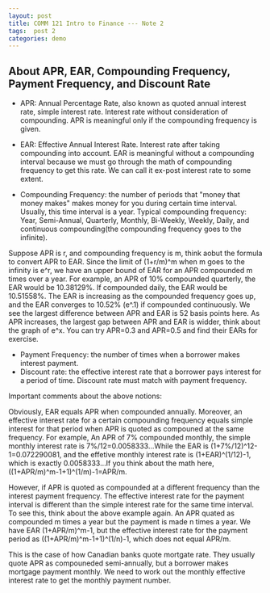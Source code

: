 ```yaml
---
layout: post
title: COMM 121 Intro to Finance --- Note 2
tags:  post 2
categories: demo
---
```



## About APR, EAR, Compounding Frequency, Payment Frequency, and Discount Rate

- APR: Annual Percentage Rate, also known as quoted annual interest rate, simple interest rate. Interest rate without consideration of compounding. 
APR is meaningful only if the compounding frequency is given. 

- EAR: Effective Annual Interest Rate. Interest rate after taking compounding into account. 
EAR is meaningful without a compounding interval because we must go through the math of compounding frequency to get this rate. We can call it ex-post interest rate
to some extent. 

- Compounding Frequency: the number of periods that "money that money makes" makes money for you during certain time interval. Usually, this time interval is a year. 
Typical compounding frequency: Year, Semi-Annual, Quarterly, Monthly, Bi-Weekly, Weekly, Daily, and continuous compounding(the compounding frequency goes to the infinite).

Suppose APR is r, and compounding frequency is m, think aobut the formula to convert APR to EAR. 
Since the limit of (1+r/m)^m when m goes to the infinity is e^r, we have an upper bound of EAR for an APR compounded m times over a year. For example, an APR of 10% 
compounded quarterly, the EAR would be 10.38129%. If compounded daily, the EAR would be 10.51558%. The EAR is increasing as the compounded frequency goes up, and the EAR 
converges to 10.52% (e^.1) if compounded continuously. We see the largest difference between APR and EAR is 52 basis points here. As APR increases, the largest gap between 
APR and EAR is widder, think about the graph of e^x. You can try APR=0.3 and APR=0.5 and find their EARs for exercise. 

- Payment Frequency: the number of times when a borrower makes interest payment. 
- Discount rate: the effective interest rate that a borrower pays interest for a period of time. Discount rate must match with payment frequency. 

Important comments about the above notions:

Obviously, EAR equals APR when compounded annually. 
Moreover,  an effective interest rate for a certain compounding frequency equals simple interest for that period when APR is quoted as compouned at the same 
frequency. For example, An APR of 7% compounded monthly, the simple monthly interest rate is 7%/12=0.0058333...While the EAR is (1+7%/12)^12-1=0.072290081, and the
effetive monthly interest rate is (1+EAR)^(1/12)-1, which is exactly 0.0058333...If you think about the math here, ((1+APR/m)^m-1+1)^(1/m)-1=APR/m. 

However, if APR is quoted as compounded at a different frequency than the interest payment frequency. The effective interest rate for the payment interval is different
than the simple interest rate for the same time interval. To see this, think about the above example again. An APR quated as compounded m times a year but the payment
is made n times a year. We have EAR (1+APR/m)^m-1, but the effective interest rate for the payment period as ((1+APR/m)^m-1+1)^(1/n)-1, which does not equal APR/m. 

This is the case of how Canadian banks quote mortgate rate. They usually quote APR as compouneded semi-annually, but a borrower makes mortgage payment monthly. We 
need to work out the monthly effective interest rate to get the monthly payment number. 


